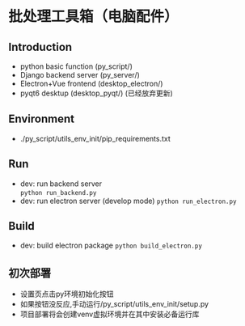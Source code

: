 # 批处理工具箱（电脑配件）

## Introduction
- python basic function (py_script/)
- Django backend server (py_server/)
- Electron+Vue frontend (desktop_electron/)
- pyqt6 desktup (desktop_pyqt/) (已经放弃更新)

## Environment
- ./py_script/utils_env_init/pip_requirements.txt

## Run
- dev: run backend server  
```python run_backend.py```
- dev: run electron server (develop mode)
```python run_electron.py```

## Build
- dev: build electron package
```python build_electron.py```

## 初次部署
- 设置页点击py环境初始化按钮
- 如果按钮没反应,手动运行/py_script/utils_env_init/setup.py
- 项目部署将会创建venv虚拟环境并在其中安装必备运行库







